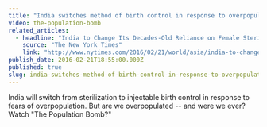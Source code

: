 ```yaml
---
title: "India switches method of birth control in response to overpopulation fears"
video: the-population-bomb
related_articles:
  - headline: "India to Change Its Decades-Old Reliance on Female Sterilization"
    source: "The New York Times"
    link: "http://www.nytimes.com/2016/02/21/world/asia/india-to-change-its-decades-old-reliance-on-female-sterilization.html?hp&action=click&pgtype=Homepage&clickSource=story-heading&module=second-column-region&region=top-news&WT.nav=top-news&_r=0"
publish_date: 2016-02-21T18:55:00.000Z
published: true
slug: india-switches-method-of-birth-control-in-response-to-overpopulation-fears
---
```

India will switch from sterilization to injectable birth control in response to fears of overpopulation. But are we overpopulated -- and were we ever? Watch "The Population Bomb?"


